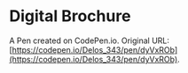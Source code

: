 # Digital Brochure

A Pen created on CodePen.io. Original URL: [https://codepen.io/Delos_343/pen/dyVxROb](https://codepen.io/Delos_343/pen/dyVxROb).

